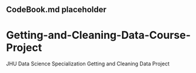 ## CodeBook.md placeholder
# Getting-and-Cleaning-Data-Course-Project
JHU Data Science Specialization Getting and Cleaning Data Project
